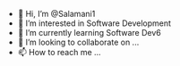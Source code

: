 - 👋 Hi, I’m @Salamani1
- 👀 I’m interested in Software Development 
- 🌱 I’m currently learning Software Dev6
- 💞️ I’m looking to collaborate on ...
- 📫 How to reach me ...

<!---
Salamani1/Salamani1 is a ✨ special ✨ repository because its `README.md` (this file) appears on your GitHub profile.
You can click the Preview link to take a look at your changes.
--->
